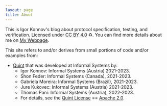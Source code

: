 ```yaml
---
layout: page
title: About
---
```


This is Igor Konnov's blog about protocol specification, testing, and
verification. Licensed under [CC BY
4.0](https://creativecommons.org/licenses/by/4.0/) :recycle:. You can find more
details about me on [My Webpage][].

This site refers to and/or derives from small portions of code and/or examples
from:

 - [Quint][] that was developed at Informal Systems by:
   * Igor Konnov: Informal Systems (Austria) 2021-2023.
   * Shon Feder: Informal Systems (Canada), 2021-2023.
   * Gabriela Moreira: Informal Systems (Brazil), 2021-2023.
   * Jure Kukovec: Informal Systems (Austria) 2021-2023.
   * Thomas Pani: Informal Systems (Austria), 2022-2023.
   * For details, see the [Quint License][] == [Apache 2.0][].

[Quint]: https://github.com/informalsystems/quint
[Quint License]: https://github.com/informalsystems/quint/blob/main/LICENSE
[Apache 2.0]: https://www.apache.org/licenses/LICENSE-2.0
[My Webpage]: https://konnov.github.io/
